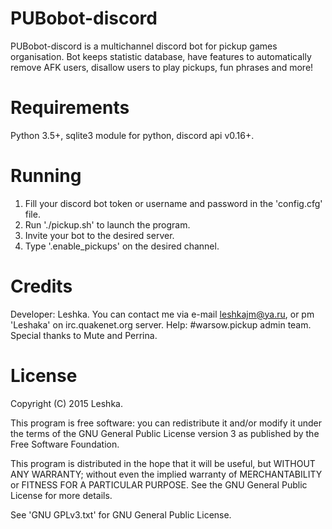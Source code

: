 # PUBobot-discord
PUBobot-discord is a multichannel discord bot for pickup games organisation.
Bot keeps statistic database, have features to automatically remove AFK users, disallow users to play pickups, fun phrases and more!

# Requirements
Python 3.5+, sqlite3 module for python, discord api v0.16+.

# Running
1. Fill your discord bot token or username and password in the 'config.cfg' file.
2. Run './pickup.sh' to launch the program.
3. Invite your bot to the desired server.
4. Type '.enable_pickups' on the desired channel.

# Credits
Developer: Leshka. You can contact me via e-mail leshkajm@ya.ru, or pm 'Leshaka' on irc.quakenet.org server.
Help: #warsow.pickup admin team.
Special thanks to Mute and Perrina.

# License
Copyright (C) 2015 Leshka.

This program is free software: you can redistribute it and/or modify
it under the terms of the GNU General Public License version 3 as published by
the Free Software Foundation.

This program is distributed in the hope that it will be useful,
but WITHOUT ANY WARRANTY; without even the implied warranty of
MERCHANTABILITY or FITNESS FOR A PARTICULAR PURPOSE.  See the
GNU General Public License for more details.

See 'GNU GPLv3.txt' for GNU General Public License.